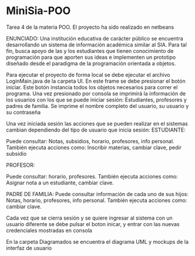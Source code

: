 # MiniSia-POO

Tarea 4 de la materia POO. El proyecto ha sido realizado en netbeans

ENUNCIADO: 
Una institución educativa de carácter público se encuentra desarrollando un sistema de información académica similar al SIA. Para tal fin, 
busca apoyo de las y los estudiantes que tienen conocimiento de programación para que aporten sus ideas e implementen un prototipo diseñado 
desde el paradigma de la programación orientada a objetos.


Para ejecutar el proyecto de forma local se debe ejecutar el archivo LoginMain.java de la carpeta UI. En este frame se debe presionar el botón iniciar. 
Este botón instancia todos los objetos necesarios para correr el programa. Una vez presionado por consola se imprimirá la información de los usuarios con
los que se puede iniciar sesión: Estudiantes, profesores y padres de familia. Se imprime el nombre completo del usuario, su usuario y su contraseña


Una vez iniciada sesión las acciones que se pueden realizar en el sistemas cambian dependiendo del tipo de usuario que inicia sesión: 
ESTUDIANTE: 

Puede consultar: Notas, subsidios, horario, profesores, info personal. También ejecuta acciones como: Inscribir materias, cambiar clave, pedir subsidio

PROFESOR:

Puede consultar: horario, profesores. También ejecuta acciones como: Asignar nota a un estudiante, cambiar clave. 

PADRE DE FAMILIA: 
Puede consultar información de cada uno de sus hijos: Notas, horario, profesores, info personal. También ejecuta acciones como: cambiar clave. 

Cada vez que se cierra sesión y se quiere ingresar al sistema con un  usuario diferente se debe pulsar el boton inicar, 
y entrar con las nuevas credenciales mostradas en consola

En la carpeta Diagramados se encuentra el diagrama UML y mockups de la interfaz de usuario
